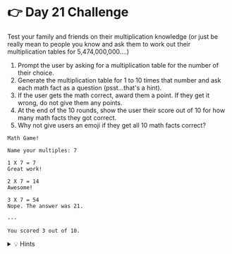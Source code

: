 # 👉 Day 21 Challenge

Test your family and friends on their multiplication knowledge (or just be really mean to people you know and ask them to work out their multiplication tables for 5,474,000,000....)

1. Prompt the user by asking for a multiplication table for the number of their choice.
2. Generate the multiplication table for 1 to 10 times that number and ask each math fact as a question (psst...that's a hint).
3. If the user gets the math correct, award them a point. If they get it wrong, do not give them any points.
4. At the end of the 10 rounds, show the user their score out of 10 for how many math facts they got correct.
5. Why not give users an emoji if they get all 10 math facts correct?

```
Math Game!

Name your multiples: 7

1 X 7 = 7
Great work! 

2 X 7 = 14
Awesome!

3 X 7 = 54
Nope. The answer was 21. 

---

You scored 3 out of 10.
```

<details> <summary> 💡 Hints </summary>

- Use a variable when asking the user what multiplication facts they want to solve.
- Within the `for` loop, set up a variable, input statement, and `if` statements.
- Don't forget to include your counter and an `if` statement to say when to give a perfect score emoji.



</details>
